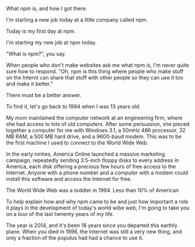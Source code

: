 What npm is, and how I got there.

I'm starting a new job today at a little company called npm.

Today is my first day at npm.

I'm starting my new job at npm today.

"What is npm?", you say.

When people who don't make websites ask me what npm is, I'm never quite sure how to respond. "Oh, npm is this thing where people who make stuff on the Internt can share that stuff with other people so they can use it too and make it better."

There must be a better answer.

To find it, let's go back to 1994 when I was 13 years old.

My mom maintained the computer network at an engineering firm, where she had access to lots of old computers. After some persuasion, she pieced together a computer for me with Windows 3.1, a 50mHz 486 processor, 32 MB RAM, a 500 MB hard drive, and a 9600-baud modem. This was to be the first machine I used to connect to the World Wide Web. 

In the early ninties, America Online launched a massive marketing campaign, repeatedly sending 3.5-inch floppy disks to every address in America, each disk offering a precious few hours of free access to the Internet. Anyone with a phone number and a computer with a modem could install this software and access the Internet for free.


The World Wide Web was a toddler in 1994. Less than 10% of American


To help explain how and why npm came to be and just how important a role it plays in the development of today's world wibe web, I'm going to take you on a tour of the last twnenty years of my life.



The year is 2014, and it's been 18 years since you departed this earthly plane. When you died in 1996, the Internet was still a very new thing, and only a fraction of the populus had had a chance to use it.
